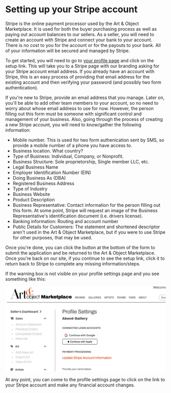 # Setting up your Stripe account

Stripe is the online payment processor used by the Art & Object Marketplace. It is used for both the buyer purchasing process as well as paying out account balances to our sellers. As a seller, you will need to create an account with Stripe and connect your bank to your account. There is no cost to you for the account or for the payouts to your bank. All of your information will be secured and managed by Stripe.

To get started, you will need to go to [your profile page](https://www.artandobject.shop/seller/settings) and click on the setup link. This will take you to a Stripe page with our branding asking for your Stripe account email address. If you already have an account with Stripe, this is an easy process of providing that email address for the existing account and then verifying your password (and possibly two form authentication).

If you're new to Stripe, provide an email address that you manage. Later on, you'll be able to add other team members to your account, so no need to worry about whose email address to use for now. However, the person filling out this form must be someone with significant control and management of your business. Also, going through the process of creating a new Stripe account, you will need to know/gather the following information:

 * Mobile number. This is used for two form authenication sent by SMS, so provide a mobile number of a phone you have access to.
 * Business location. What country?
 * Type of Business: Individual, Company, or Nonprofit.
 * Business Structure: Sole proprietorship, Single member LLC, etc.
 * Legal Business Name
 * Employer Identification Number (EIN)
 * Doing Business As (DBA)
 * Registered Business Address
 * Type of Industry
 * Business Website
 * Product Description
 * Business Representative: Contact information for the person filling out this form. At some point, Stripe will request an image of the Business Representative's identification document (i.e. drivers license).
 * Banking information: Routing and account number
 * Public Details for Customers: The statement and shortened descriptor aren't used in the Art & Object Marketplace, but if you were to use Stripe for other purposes, that may be used.

Once you're done, you can click the button at the bottom of the form to submit the application and be returned to the Art & Object Marketplace. Once you're back on our site, if you continue to see the setup link, click it to return back to Stripe to complete any missing information/steps.

If the warning box is not visible on your profile settings page and you see something like this:

![Profile page upon Stripe completion](/img/stripe-complete.png)

At any point, you can come to the profile settings page to click on the link to your Stripe account and make any financial account changes.
